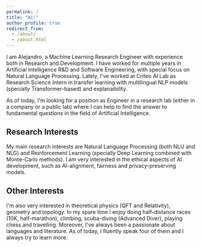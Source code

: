 ```yaml
---
permalink: /
title: "Hi!"
author_profile: true
redirect_from:
  - /about/
  - /about.html
---
```


I am Alejandro, a Machine Learning Research Engineer with experience both in Research and Development. I have worked for multiple years in Artificial Intelligence R&D and Software Engineering, with special focus on Natural Language Processing. Lately, I've worked at Criteo AI Lab as Research Science Intern in transfer learning with multilingual NLP models (specially Transformer-based) and explanaibility.

As of today, I'm looking for a position as Engineer in a research lab (either in a company or a public lab) where I can help to find the answer to fundamental questions in the field of Artificial Intelligence.

## Research Interests

My main research interests are Natural Language Processing (both NLU and NLG) and Reinforcement Learning (specially Deep Learning combined with Monte-Carlo methods). I am very interested in the ethical aspects of AI development, such as AI-alignment, fairness and privacy-preserving models.

## Other Interests
I'm also very interested in theoretical physics (QFT and Relativity), geometry and topology. In my spare time I enjoy doing half-distance races (10K, half-marathon), climbing, scuba-diving (Advanced Diver), playing chess and travelling. Moreover, I've always been a passionate about languages and literature. As of today, I fluently speak four of them and I always try to learn more.
